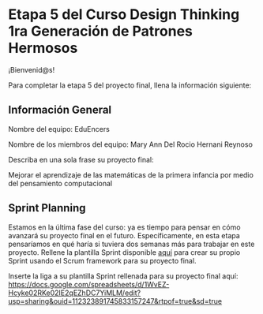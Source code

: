 # Etapa 5 del Curso Design Thinking 1ra Generación de Patrones Hermosos

¡Bienvenid@s!

Para completar la etapa 5 del proyecto final, llena la información siguiente:

## Información General

Nombre del equipo: EduEncers

Nombre de los miembros del equipo: Mary Ann Del Rocio Hernani Reynoso

Describa en una sola frase su proyecto final:

Mejorar el aprendizaje de las matemáticas de la primera infancia por medio del pensamiento computacional

## Sprint Planning

Estamos en la última fase del curso: ya es tiempo para pensar en cómo avanzará su proyecto final en el futuro. Específicamente, en esta etapa pensaríamos en qué haría si tuviera dos semanas más para trabajar en este proyecto. Rellene la plantilla Sprint disponible <a href="https://docs.google.com/spreadsheets/u/1/d/1aboqGYEJvPv77T5M_uEyUy83oAVKXS2J1Jxi2_48vLQ/copy?usp=sharing" target="_blank">aquí</a> para crear su propio Sprint usando el Scrum framework para su proyecto final.

Inserte la liga a su plantilla Sprint rellenada para su proyecto final aquí: 
https://docs.google.com/spreadsheets/d/1WvEZ-Hcyke02RKe02IE2qEZhDC7YiMLM/edit?usp=sharing&ouid=112323891745833157247&rtpof=true&sd=true

